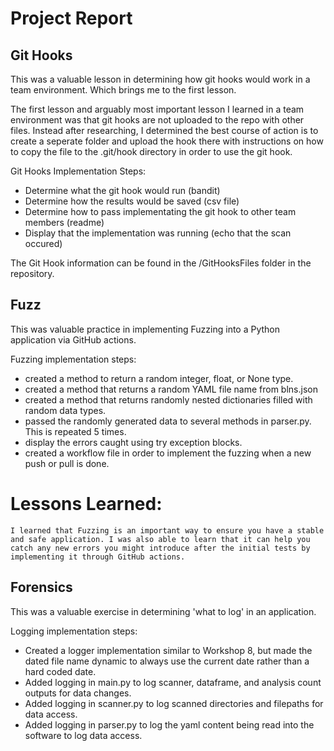 # Project Report

## Git Hooks

This was a valuable lesson in determining how git hooks would work in a team environment. Which brings me to the first lesson.

The first lesson and arguably most important lesson I learned in a team environment was that git hooks are not uploaded to the repo with other files. Instead after researching, I determined the best course of action is to create a seperate folder and upload the hook there with instructions on how to copy the file to the .git/hook directory in order to use the git hook.

Git Hooks Implementation Steps:
- Determine what the git hook would run (bandit)
- Determine how the results would be saved (csv file)
- Determine how to pass implementating the git hook to other team members (readme)
- Display that the implementation was running (echo that the scan occured)

The Git Hook information can be found in the /GitHooksFiles folder in the repository. 

## Fuzz

This was valuable practice in implementing Fuzzing into a Python application via GitHub actions.

Fuzzing implementation steps:
- created a method to return a random integer, float, or None type.
- created a method that returns a random YAML file name from blns.json
- created a method that returns randomly nested dictionaries filled with random data types.
- passed the randomly generated data to several methods in parser.py. This is repeated 5 times.
- display the errors caught using try exception blocks.
- created a workflow file in order to implement the fuzzing when a new push or pull is done.

# Lessons Learned:
    I learned that Fuzzing is an important way to ensure you have a stable and safe application. I was also able to learn that it can help you catch any new errors you might introduce after the initial tests by implementing it through GitHub actions.
  
## Forensics

This was a valuable exercise in determining 'what to log' in an application.

Logging implementation steps:

- Created a logger implementation similar to Workshop 8, but made the dated file name dynamic to always use the current date rather than a hard coded date.
- Added logging in main.py to log scanner, dataframe, and analysis count outputs for data changes.
- Added logging in scanner.py to log scanned directories and filepaths for data access.
- Added logging in parser.py to log the yaml content being read into the software to log data access.
